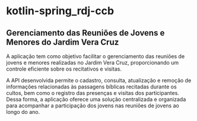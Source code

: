 # kotlin-spring_rdj-ccb
## Gerenciamento das Reuniões de Jovens e Menores do Jardim Vera Cruz

A aplicação tem como objetivo facilitar o gerenciamento das reuniões de jovens e menores realizadas no Jardim Vera Cruz, proporcionando um controle eficiente sobre os recitativos e visitas.

A API desenvolvida permite o cadastro, consulta, atualização e remoção de informações relacionadas às passagens bíblicas recitadas durante os cultos, bem como o registro das presenças e visitas dos participantes. Dessa forma, a aplicação oferece uma solução centralizada e organizada para acompanhar a participação dos jovens nas reuniões de jovens ao longo do ano.
